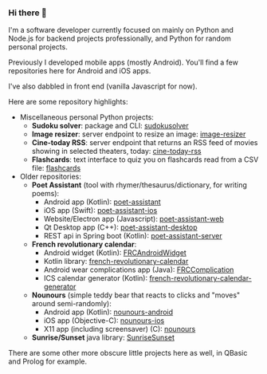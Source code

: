 ### Hi there 👋

I'm a software developer currently focused on mainly on Python and Node.js for backend projects professionally, and Python for random personal projects.

Previously I developed mobile apps (mostly Android). You'll find a few repositories here for Android and iOS apps.

I've also dabbled in front end (vanilla Javascript for now).

Here are some repository highlights:
  - Miscellaneous personal Python projects:
    - **Sudoku solver**: package and CLI: [sudokusolver](https://github.com/caarmen/sudokusolver)
    - **Image resizer**: server endpoint to resize an image: [image-resizer](https://github.com/caarmen/image-resizer)
    - **Cine-today RSS**: server endpoint that returns an RSS feed of movies showing in selected theaters, today: [cine-today-rss](https://github.com/caarmen/cine-today-rss)
    - **Flashcards**: text interface to quiz you on flashcards read from a CSV file: [flashcards](https://github.com/caarmen/flashcards)
 - Older repositories:
   - **Poet Assistant** (tool with rhymer/thesaurus/dictionary, for writing poems):
     - Android app (Kotlin): [poet-assistant](https://github.com/caarmen/poet-assistant)
     - iOS app (Swift): [poet-assistant-ios](https://github.com/caarmen/poet-assistant-ios)
     - Website/Electron app (Javascript): [poet-assistant-web](https://github.com/caarmen/poet-assistant-web)
     - Qt Desktop app (C++): [poet-assistant-desktop](https://github.com/caarmen/poet-assistant-desktop)
     - REST api in Spring boot (Kotlin): [poet-assistant-server](https://github.com/caarmen/poet-assistant-server)
   - **French revolutionary calendar**:
     - Android widget (Kotlin): [FRCAndroidWidget](https://github.com/caarmen/FRCAndroidWidget)
     - Kotlin library: [french-revolutionary-calendar](https://github.com/caarmen/french-revolutionary-calendar) 
     - Android wear complications app (Java): [FRCComplication](https://github.com/caarmen/FRCComplication)
     - ICS calendar generator (Kotlin): [french-revolutionary-calendar-generator](https://github.com/caarmen/french-revolutionary-calendar-generator)
   - **Nounours** (simple teddy bear that reacts to clicks and "moves" around semi-randomly):
     - Android app (Kotlin): [nounours-android](https://github.com/caarmen/nounours-android)
     - iOS app (Objective-C): [nounours-ios](https://github.com/caarmen/nounours-ios)
     - X11 app (including screensaver) (C): [nounours](https://github.com/caarmen/nounours)
   - **Sunrise/Sunset** java library: [SunriseSunset](https://github.com/caarmen/SunriseSunset)



There are some other more obscure little projects here as well, in QBasic and Prolog for example.

